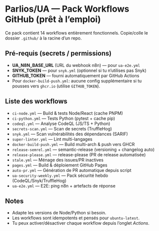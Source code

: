 # Parlios/UA — Pack Workflows GitHub (prêt à l’emploi)

Ce pack contient 14 workflows entièrement fonctionnels. Copie/colle le dossier `.github/` à la racine d’un repo.

## Pré-requis (secrets / permissions)
- **UA_N8N_BASE_URL** (URL du webhook n8n) — pour `ua-e2e.yml`
- **SNYK_TOKEN** — pour `snyk.yml` (optionnel si tu n’utilises pas Snyk)
- **GITHUB_TOKEN** — fourni automatiquement par GitHub Actions
- Pour `docker-build-push.yml`: aucune config supplémentaire si tu pousses vers `ghcr.io` (utilise `GITHUB_TOKEN`).

## Liste des workflows
- `ci-node.yml` — Build & tests Node/React (cache PNPM)
- `ci-python.yml` — Tests Python (pytest + cache pip)
- `codeql.yml` — Analyse CodeQL (JS/TS + Python)
- `secrets-scan.yml` — Scan de secrets (TruffleHog)
- `snyk.yml` — Scan vulnérabilités des dépendances (SARIF)
- `super-linter.yml` — Lint multi-langages
- `docker-build-push.yml` — Build multi-arch & push vers GHCR
- `release-semrel.yml` — semantic-release (versioning + changelog auto)
- `release-please.yml` — release-please (PR de release automatisée)
- `stale.yml` — Ménage des issues/PR inactives
- `pages.yml` — Build & déploiement GitHub Pages
- `auto-pr.yml` — Génération de PR automatique depuis script
- `ua-security-weekly.yml` — Pack sécurité hebdo (CodeQL/Snyk/TruffleHog)
- `ua-e2e.yml` — E2E: ping n8n + artefacts de réponse

## Notes
- Adapte les versions de Node/Python si besoin.
- Les workflows sont idempotents et pensés pour `ubuntu-latest`.
- Tu peux activer/désactiver chaque workflow depuis l’onglet *Actions*.